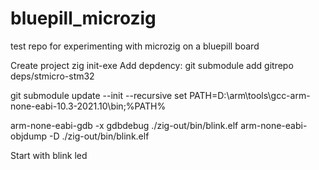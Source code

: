 # bluepill_microzig
test repo for experimenting with microzig on a bluepill board

Create project zig init-exe
Add depdency: git submodule add gitrepo deps/stmicro-stm32


git submodule update --init --recursive
set PATH=D:\arm\tools\gcc-arm-none-eabi-10.3-2021.10\bin;%PATH%

arm-none-eabi-gdb -x gdbdebug ./zig-out/bin/blink.elf
arm-none-eabi-objdump -D ./zig-out/bin/blink.elf


Start with blink led

